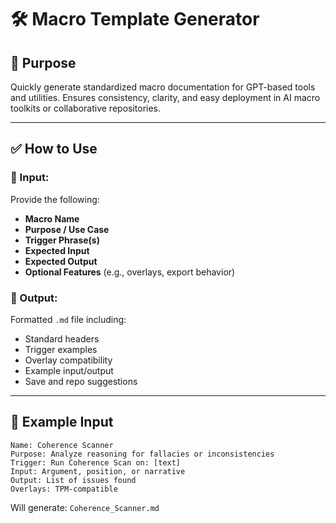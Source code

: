 # 🛠️ Macro Template Generator

## 🔹 Purpose
Quickly generate standardized macro documentation for GPT-based tools and utilities. Ensures consistency, clarity, and easy deployment in AI macro toolkits or collaborative repositories.

---

## ✅ How to Use

### 🔁 Input:
Provide the following:
- **Macro Name**
- **Purpose / Use Case**
- **Trigger Phrase(s)**
- **Expected Input**
- **Expected Output**
- **Optional Features** (e.g., overlays, export behavior)

### 🧾 Output:
Formatted `.md` file including:
- Standard headers
- Trigger examples
- Overlay compatibility
- Example input/output
- Save and repo suggestions

---

## 🧠 Example Input
```
Name: Coherence Scanner
Purpose: Analyze reasoning for fallacies or inconsistencies
Trigger: Run Coherence Scan on: [text]
Input: Argument, position, or narrative
Output: List of issues found
Overlays: TPM-compatible
```

Will generate: `Coherence_Scanner.md`

